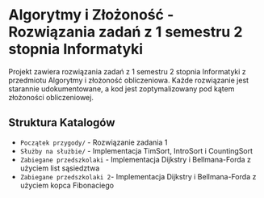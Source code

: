 # Algorytmy i Złożoność - Rozwiązania zadań z 1 semestru 2 stopnia Informatyki

Projekt zawiera rozwiązania zadań z 1 semestru 2 stopnia Informatyki z przedmiotu Algorytmy i złożoność obliczeniowa. Każde rozwiązanie jest starannie udokumentowane, a kod jest zoptymalizowany pod kątem złożoności obliczeniowej.

## Struktura Katalogów

- `Początek przygody/` - Rozwiązanie zadania 1
- `Służby na służbie/` - Implementacja TimSort, IntroSort i CountingSort
- `Zabiegane przedszkolaki` - Implementacja Dijkstry i Bellmana-Forda z użyciem list sąsiedztwa
- `Zabiegane przedszkolaki 2`- Implementacja Dijkstry i Bellmana-Forda z użyciem kopca Fibonaciego
